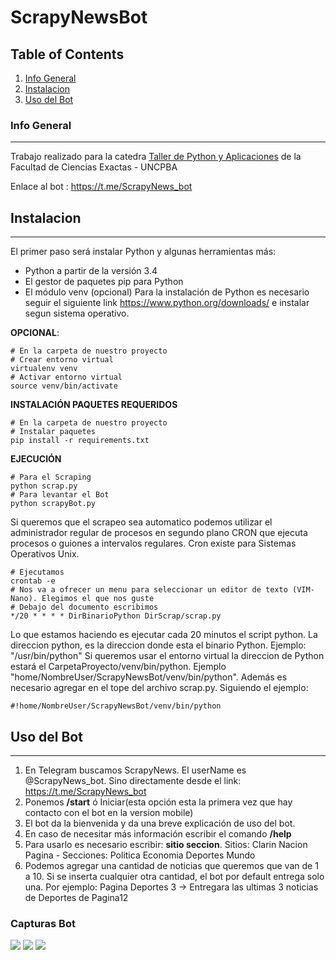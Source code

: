 # ScrapyNewsBot
## Table of Contents
1. [Info General](#info-general)
2. [Instalacion](#instalacion)
3. [Uso del Bot](#uso-del-bot)

### Info General 
***
Trabajo realizado para la catedra [Taller de Python y Aplicaciones](http://taller-de-python-y-aplicaciones.alumnos.exa.unicen.edu.ar/) de la Facultad de Ciencias Exactas - UNCPBA

Enlace al bot : https://t.me/ScrapyNews_bot

## Instalacion
***
El primer paso será instalar Python y algunas herramientas más:

* Python a partir de la versión 3.4
* El gestor de paquetes pip para Python
* El módulo venv (opcional)
Para la instalación de Python es necesario seguir el siguiente link https://www.python.org/downloads/ e instalar segun sistema operativo.

**OPCIONAL**:
```
# En la carpeta de nuestro proyecto 
# Crear entorno virtual
virtualenv venv
# Activar entorno virtual
source venv/bin/activate
```
**INSTALACIÓN PAQUETES REQUERIDOS**
```
# En la carpeta de nuestro proyecto 
# Instalar paquetes
pip install -r requirements.txt
```
**EJECUCIÓN**
```
# Para el Scraping
python scrap.py
# Para levantar el Bot
python scrapyBot.py
```

Si queremos que el scrapeo sea automatico podemos utilizar el administrador regular de procesos en segundo plano CRON que ejecuta procesos o guiones a intervalos regulares.
Cron existe para Sistemas Operativos Unix.
```
# Ejecutamos 
crontab -e
# Nos va a ofrecer un menu para seleccionar un editor de texto (VIM-Nano). Elegimos el que nos guste
# Debajo del documento escribimos
*/20 * * * * DirBinarioPython DirScrap/scrap.py
```
Lo que estamos haciendo es ejecutar cada 20 minutos el script python.
La direccion python, es la direccion donde esta el binario Python. Ejemplo: "/usr/bin/python"
Si queremos usar el entorno virtual la direccion de Python estará el CarpetaProyecto/venv/bin/python. Ejemplo "home/NombreUser/ScrapyNewsBot/venv/bin/python". Además es necesario agregar en el tope del archivo scrap.py. Siguiendo el ejemplo:
```
#!home/NombreUser/ScrapyNewsBot/venv/bin/python
```


## Uso del Bot
***
1. En Telegram buscamos ScrapyNews. El userName es @ScrapyNews_bot. Sino directamente desde el link: https://t.me/ScrapyNews_bot
2. Ponemos **/start** ó Iniciar(esta opción esta la primera vez que hay contacto con el bot en la version mobile) 
3. El bot da la bienvenida y da una breve explicación de uso del bot.
4. En caso de necesitar más información escribir el comando **/help**
5. Para usarlo es necesario escribir: **sitio seccion**. 
   Sitios: Clarin Nacion Pagina - Secciones: Politica Economia Deportes Mundo
6. Podemos agregar una cantidad de noticias que queremos que van de 1 a 10. Si se inserta cualquier otra cantidad, el bot por default entrega solo una. 
   Por ejemplo: Pagina Deportes 3 -> Entregara las ultimas 3 noticias de Deportes de Pagina12
   
### Capturas Bot
![](https://github.com/brianlopezm/ScrapyNewsBot/blob/main/CapturaBot1.jpeg)
![](https://github.com/brianlopezm/ScrapyNewsBot/blob/main/CapturaBot2.jpeg)
![](https://github.com/brianlopezm/ScrapyNewsBot/blob/main/CapturaBot2.jpeg)
